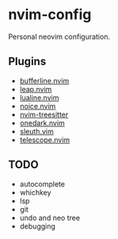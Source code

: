 # nvim-config

Personal neovim configuration.

## Plugins

- [bufferline.nvim](https://github.com/akinsho/bufferline.nvim)
- [leap.nvim](https://github.com/ggandor/leap.nvim)
- [lualine.nvim](https://github.com/nvim-lualine/lualine.nvim)
- [noice.nvim](https://github.com/folke/noice.nvim)
- [nvim-treesitter](https://github.com/nvim-treesitter/nvim-treesitter)
- [onedark.nvim](https://github.com/navarasu/onedark.nvim)
- [sleuth.vim](https://github.com/tpope/vim-sleuth)
- [telescope.nvim](https://github.com/nvim-telescope/telescope.nvim)

## TODO

- autocomplete
- whichkey
- lsp
- git
- undo and neo tree
- debugging
